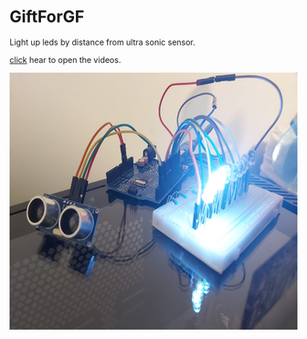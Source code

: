 # GiftForGF
Light up leds by distance from ultra sonic sensor.

[click](https://github.com/asafzenou/GiftForGF/tree/main/Media/Videos) hear to open the videos.
 
<img src="https://github.com/asafzenou/GiftForGF/blob/main/Media/Images/BearBonesOfTheProject.jpg" height="450">

